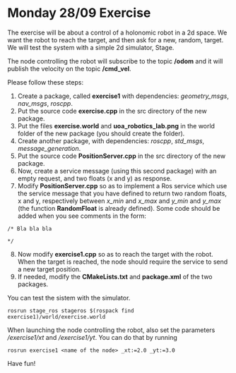 # Monday 28/09 Exercise

The exercise will be about a control of a holonomic robot in a 2d space. We want the robot to reach the target, and then ask for a new, random, target.
We will test the system with a simple 2d simulator, Stage. 

The node controlling the robot will subscribe to the topic **/odom** and it will publish the velocity on the topic **/cmd_vel**.

Please follow these steps:

1. Create a package, called **exercise1** with dependencies: *geometry_msgs*, *nav_msgs*, *roscpp*.
2. Put the source code **exercise.cpp** in the src directory of the new package.
3. Put the files **exercise.world** and **uoa_robotics_lab.png** in the world folder of the new package (you should create the folder).
4. Create another package, with dependencies: *roscpp*, *std_msgs*, *message_generation*.
5. Put the source code **PositionServer.cpp** in the src directory of the new package.
6. Now, create a service message (using this second package) with an empty request, and two floats (x and y) as response.
7. Modify **PositionServer.cpp** so as to implement a Ros service which use the service message that you have defined to return two random floats, x and y, respectively between *x_min* and *x_max* and *y_min* and *y_max* (the function **RandomFloat** is already defined). Some code should be added when you see comments in the form:
```
/* Bla bla bla

*/
```
8. Now modify **exercise1.cpp** so as to reach the target with the robot. When the target is reached, the node should require the service to send a new target position.
9. If needed, modify the **CMakeLists.txt** and **package.xml** of the two packages.

You can test the sistem with the simulator.
```
rosrun stage_ros stageros $(rospack find exercise1)/world/exercise.world
```
When launching the node controlling the robot, also set the parameters */exercise1/xt* and */exercise1/yt*. You can do that by running
```
rosrun exercise1 <name of the node> _xt:=2.0 _yt:=3.0
```
Have fun!
